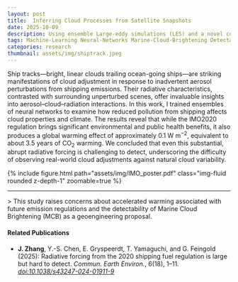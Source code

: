```yaml
---
layout: post
title:  Inferring Cloud Processes from Satellite Snapshots
date: 2025-10-09
description: Using ensemble Large-eddy simulations (LES) and a novel conditional Monte Carle sampling method to examine the evolution in cloud water adjustment.
tags: Machine-Learning Neural-Networks Marine-Cloud-Brightening Detectability
categories: research
thumbnail: assets/img/shiptrack.jpeg
---
```


Ship tracks—bright, linear clouds trailing ocean-going ships—are striking manifestations of cloud adjustment in response to inadvertent aerosol perturbations from shipping emissions. Their radiative characteristics, contrasted with surrounding unperturbed scenes, offer invaluable insights into aerosol–cloud–radiation interactions. In this work, I trained ensembles of neural networks to examine how reduced pollution from shipping affects cloud properties and climate. The results reveal that while the IMO2020 regulation brings significant environmental and public health benefits, it also produces a global warming effect of approximately 0.1 W m<sup>−2</sup>, equivalent to about 3.5 years of CO<sub>2</sub> warming. We concluded that even this substantial, abrupt radiative forcing is challenging to detect, underscoring the difficulty of observing real-world cloud adjustments against natural cloud variability. 

<div class="row mt-3">
    <div class="col-sm mt-3 mt-md-0">
        {% include figure.html path="assets/img/IMO_poster.pdf" class="img-fluid rounded z-depth-1" zoomable=true %}
    </div>
</div>


<hr>
> This study raises concerns about accelerated warming associated with future emission regulations and the detectability of Marine Cloud Brightening (MCB) as a geoengineering proposal.

#### Related Publications
- **J. Zhang**, Y.-S. Chen, E. Gryspeerdt, T. Yamaguchi, and G. Feingold (2025): Radiative forcing from the 2020 shipping fuel regulation is large but hard to detect. _Commun. Earth Environ._, 6(18), 1–11. [*doi:10.1038/s43247-024-01911-9*](https://doi.org/10.1038/s43247-024-01911-9)


